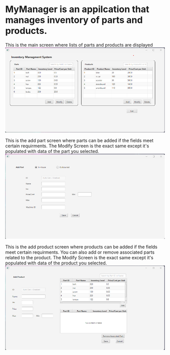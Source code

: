 # MyManager is an appilcation that manages inventory of parts and products.

This is the main screen where lists of parts and products are displayed 
![main screen image](./images/IMS-Main.png)

This is the add part screen where parts can be added if the fields meet certain requirments. The Modify Screen is the exact same except it's populated with data of the part you selected.
![add part screen image](./images/IMS-AddPart.png)

This is the add product screen where products can be added if the fields meet certain requirments. You can also add or remove associated parts related to the product. The Modify Screen is the exact same except it's populated with data of the product you selected.
![add product screen image](./images/IMS-AddProduct.png)
